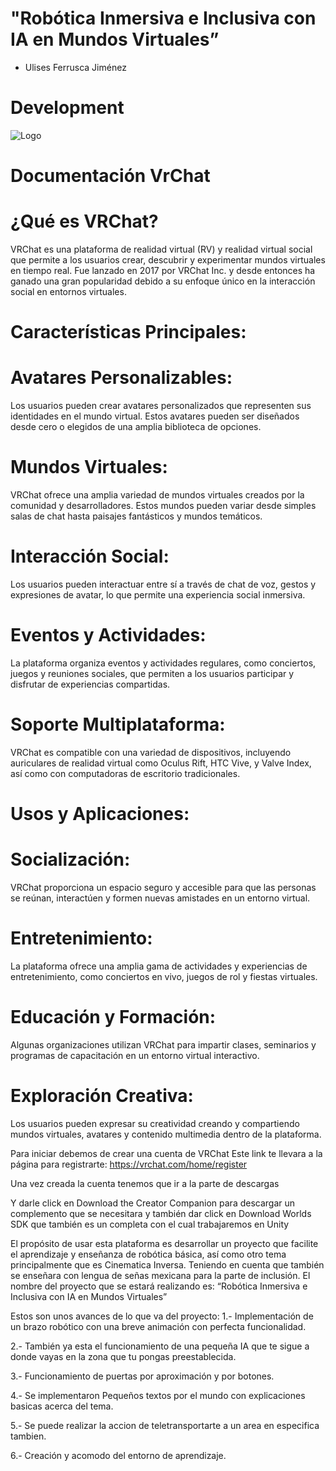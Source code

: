 # "Robótica Inmersiva e Inclusiva con IA en Mundos Virtuales”

-  Ulises Ferrusca Jiménez


# Development

![Logo](https://cdn.akamai.steamstatic.com/steam/apps/438100/capsule_616x353.jpg?t=1708983867)

# Documentación VrChat

# ¿Qué es VRChat?
VRChat es una plataforma de realidad virtual (RV) y realidad virtual social que permite a los usuarios crear, descubrir y experimentar mundos virtuales en tiempo real. Fue lanzado en 2017 por VRChat Inc. y desde entonces ha ganado una gran popularidad debido a su enfoque único en la interacción social en entornos virtuales.

# Características Principales:

# Avatares Personalizables: 
Los usuarios pueden crear avatares personalizados que representen sus identidades en el mundo virtual. Estos avatares pueden ser diseñados desde cero o elegidos de una amplia biblioteca de opciones.

# Mundos Virtuales: 
VRChat ofrece una amplia variedad de mundos virtuales creados por la comunidad y desarrolladores. Estos mundos pueden variar desde simples salas de chat hasta paisajes fantásticos y mundos temáticos.

# Interacción Social: 
Los usuarios pueden interactuar entre sí a través de chat de voz, gestos y expresiones de avatar, lo que permite una experiencia social inmersiva.

# Eventos y Actividades: 
La plataforma organiza eventos y actividades regulares, como conciertos, juegos y reuniones sociales, que permiten a los usuarios participar y disfrutar de experiencias compartidas.

# Soporte Multiplataforma:
VRChat es compatible con una variedad de dispositivos, incluyendo auriculares de realidad virtual como Oculus Rift, HTC Vive, y Valve Index, así como con computadoras de escritorio tradicionales.

# Usos y Aplicaciones:

# Socialización: 
VRChat proporciona un espacio seguro y accesible para que las personas se reúnan, interactúen y formen nuevas amistades en un entorno virtual.

# Entretenimiento: 
La plataforma ofrece una amplia gama de actividades y experiencias de entretenimiento, como conciertos en vivo, juegos de rol y fiestas virtuales.

# Educación y Formación: 
Algunas organizaciones utilizan VRChat para impartir clases, seminarios y programas de capacitación en un entorno virtual interactivo.

# Exploración Creativa: 
Los usuarios pueden expresar su creatividad creando y compartiendo mundos virtuales, avatares y contenido multimedia dentro de la plataforma.

Para iniciar debemos de crear una cuenta de VRChat
Este link te llevara a la página para registrarte: https://vrchat.com/home/register
 





Una vez creada la cuenta tenemos que ir a la parte de descargas
 
Y darle click en Download the Creator Companion para descargar un complemento que se necesitara y también dar click en Download Worlds SDK que también es un completa con el cual trabajaremos en Unity
  


El propósito de usar esta plataforma es desarrollar un proyecto que facilite el aprendizaje y enseñanza de robótica básica, así como otro tema principalmente que es Cinematica Inversa. Teniendo en cuenta que también se enseñara con lengua de señas mexicana para la parte de inclusión.
El nombre del proyecto que se estará realizando es:
“Robótica Inmersiva e Inclusiva con IA en Mundos Virtuales”

Estos son unos avances de lo que va del proyecto:
1.- Implementación de un brazo robótico con una breve animación con perfecta funcionalidad.
 
2.- También ya esta el funcionamiento de una pequeña IA que te sigue a donde vayas en la zona que tu pongas preestablecida.

3.- Funcionamiento de puertas por aproximación y por botones.

4.- Se implementaron Pequeños textos por el mundo con explicaciones basicas acerca del tema.

5.- Se puede realizar la accion de teletransportarte a un area en especifica tambien.

6.- Creación y acomodo del entorno de aprendizaje.
 


